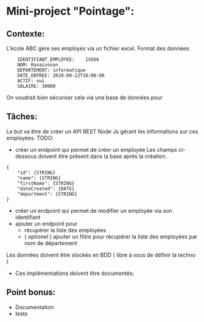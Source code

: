 # Mini-project "Pointage":
## Contexte:
L'école ABC gère ses employés via un fichier excel.
Format des données:
```
    IDENTIFIANT_EMPLOYEE:    14566
    NOM: Ranaivoson
    DEPARTEMENT: informatique
    DATE_ENTREE: 2020-09-22T10:00:00
    ACTIF: oui
    SALAIRE: 30000
```

On voudrait bien sécuriser cela via une base de données pour 

## Tâches:
Le but va être de créer un API REST Node Js gérant les informations sur ces employées.
TODO:
-   créer un endpoint qui permet de créer un employée
Les champs ci-dessous doivent être présent dans la base après la création.
```
{ 
    "id": {STRING}
    "name": {STRING}
    "firstName": {STRING}
    "dateCreated": {DATE}
    "department": {STRING}
}
```

-   créer un endpoint qui permet de modifier un employée via son identifiant
-   ajouter un endpoint pour
    -   récupérer la liste des employées
    -  ( optionel ) ajouter un filtre pour récupérer la liste des employées par nom de département

Les données doivent être stockés en BDD ( libre à vous de définir la techno )
-   Ces implémentations doivent être documentés;

## Point bonus:
-   Documentation
-   tests
